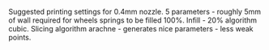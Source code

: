 Suggested printing settings for 0.4mm nozzle.
5 parameters - roughly 5mm of wall required for wheels springs to be filled 100%.
Infill - 20% algorithm cubic. 
Slicing algorithm arachne - generates nice parameters - less weak points.